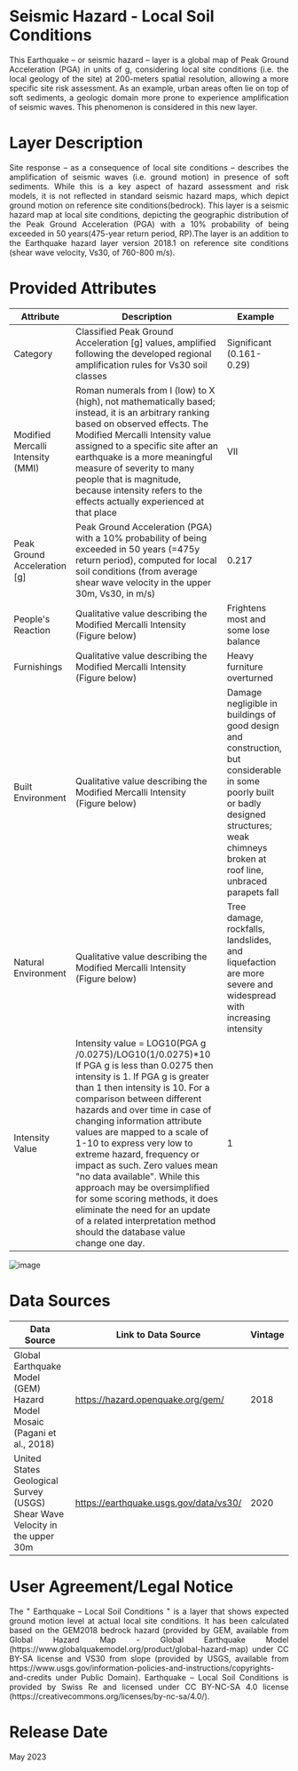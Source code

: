 # Seismic Hazard - Local Soil Conditions
<p align="justify">
This Earthquake – or seismic hazard – layer is a global map of Peak Ground Acceleration (PGA) in units of g, considering local site conditions (i.e. the local geology of the site) at 200-meters spatial resolution, allowing a more specific site risk assessment. As an example, urban areas often lie on top of soft sediments, a geologic domain more prone to experience amplification of seismic waves. This phenomenon is considered in this new layer.
</p>

# Layer Description
<p align="justify">
Site response – as a consequence of local site conditions – describes the amplification of seismic waves (i.e. ground motion) in presence of soft sediments. While this is a key aspect of hazard assessment and risk models, it is not reflected in standard seismic hazard maps, which depict ground motion on reference site conditions(bedrock). This layer is a seismic hazard  map  at  local site  conditions,  depicting  the geographic  distribution  of  the Peak Ground Acceleration (PGA) with a 10% probability of being exceeded in 50 years(475-year return period,  RP).The layer  is  an  addition  to  the Earthquake hazard  layer version  2018.1 on reference  site conditions (shear wave velocity, Vs30, of 760-800 m/s).  
</p>

# Provided Attributes

Attribute | Description | Example |
--- | --- | --- | 
Category|Classified Peak Ground Acceleration [g] values, amplified following the developed regional amplification rules for Vs30 soil classes|Significant (0.161-0.29)|
Modified Mercalli Intensity (MMI)|Roman numerals from I (low) to   X (high), not mathematically based; instead, it is an arbitrary ranking based on observed effects. The   Modified Mercalli Intensity value assigned to a specific site after an earthquake is a more meaningful measure of severity to many  people that is magnitude,  because intensity refers to the effects actually experienced at that place|VII|
Peak Ground Acceleration [g]|Peak Ground Acceleration (PGA) with a 10% probability of being exceeded in 50 years (=475y return period), computed for local soil conditions (from average shear wave velocity in the upper 30m, Vs30, in m/s)|0.217|
People's Reaction|Qualitative value describing the   Modified Mercalli Intensity (Figure below)|Frightens most and some lose balance|
Furnishings|Qualitative value describing the   Modified Mercalli Intensity (Figure below)|Heavy furniture overturned|
Built Environment|Qualitative value describing the Modified Mercalli Intensity (Figure below)|Damage negligible in buildings of good design and construction, but considerable in some poorly built or badly designed structures; weak chimneys broken at roof line, unbraced parapets fall|
Natural Environment|Qualitative value describing the Modified Mercalli Intensity (Figure below)|Tree damage, rockfalls, landslides, and liquefaction are more severe and widespread with increasing intensity|
Intensity Value|Intensity value = LOG10(PGA g /0.0275)/LOG10(1/0.0275)*10 If PGA g is less than 0.0275 then intensity is 1. If PGA g is greater than 1 then intensity is 10. For a comparison between different hazards and over time in case of changing information attribute values are mapped to a scale of 1-10 to express very low to extreme hazard, frequency or impact as such. Zero values mean "no data available". While this approach may be oversimplified for some scoring methods, it does eliminate the need for an update of a related interpretation method should the database value change one day.|1|

![image](https://github.com/SwissRe/Seismic_Hazard-Local_Soil_Conditions/assets/83059920/9b3a60fb-6a9c-428d-8995-86a679481ea6)



# Data Sources

Data Source | Link to Data Source | Vintage |
--- | --- | --- | 
Global Earthquake Model (GEM) Hazard Model Mosaic (Pagani et al., 2018)| https://hazard.openquake.org/gem/ | 2018 |
United States Geological Survey (USGS) Shear Wave Velocity in the upper 30m| https://earthquake.usgs.gov/data/vs30/ | 2020 |

# User Agreement/Legal Notice

<p align="justify">
The " Earthquake – Local Soil Conditions " is a layer that shows expected ground motion level at actual local site conditions. It has been calculated based on the GEM2018 bedrock hazard (provided by GEM, available from Global Hazard Map - Global Earthquake Model (https://www.globalquakemodel.org/product/global-hazard-map) under CC BY-SA license and VS30 from slope (provided by USGS, available from https://www.usgs.gov/information-policies-and-instructions/copyrights-and-credits under Public Domain). Earthquake – Local Soil Conditions is provided by Swiss Re and licensed under CC BY-NC-SA 4.0  license (https://creativecommons.org/licenses/by-nc-sa/4.0/). 
</p>

# Release Date

May 2023
